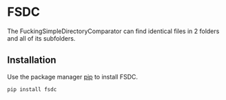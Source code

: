 # FSDC

The FuckingSimpleDirectoryComparator can find identical files in 2 folders and all of its subfolders.

## Installation

Use the package manager [pip](https://pip.pypa.io/en/stable/) to install FSDC.

```bash
pip install fsdc
```